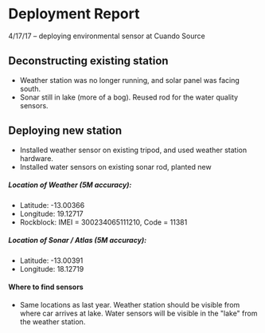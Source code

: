 # Deployment Report

4/17/17 – deploying environmental sensor at Cuando Source

## Deconstructing existing station

- Weather station was no longer running, and solar panel was facing south.
- Sonar still in lake (more of a bog). Reused rod for the water quality sensors.

## Deploying new station

- Installed weather sensor on existing tripod, and used weather station hardware.
- Installed water sensors on existing sonar rod, planted new

##### Location of Weather (5M accuracy):

- Latitude: -13.00366
- Longitude: 19.12717
- Rockblock: IMEI = 300234065111210, Code = 11381

##### Location of Sonar / Atlas (5M accuracy):  

- Latitude: -13.00391
- Longitude: 18.12719

#### Where to find sensors

- Same locations as last year. Weather station should be visible from where car arrives at lake. Water sensors will be visible in the "lake" from the weather station.
